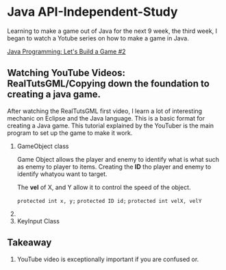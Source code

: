 <h1>Java API-Independent-Study</h1>
<p>Learning to make a game out of Java for the next 9 week, the third week, I began to watch a Yotube series on how to make a game in Java.</p>
<a href = "https://www.youtube.com/watch?v=0T1U0kbu1Sk">Java Programming: Let's Build a Game #2</a><br>

<h2>Watching YouTube Videos: RealTutsGML/Copying down the foundation to creating a java game.</h2>

<p>After watching the RealTutsGML first video, I learn a lot of interesting mechanic on Eclipse and the Java language. This is a basic format for creating a Java game. This tutorial explained by the YouTuber is the main program to set up the game to make it work.</p>

<ol>

<li>GameObject class</li>

<p>Game Object allows the player and enemy to identify what is what such as enemy to player to items. Creating the <b>ID</b> tho player and enemy to identify whatyou want to target.</p>

<p>The <b>vel</b> of X, and Y allow it to control the speed of the object.</p>

``protected int x, y;`` 
``protected ID id;``
``protected int velX, velY``


<li></li>



<li>KeyInput Class</li>

</ol>

<h2>Takeaway</h2>

<ol>

<li>YouTube video is exceptionally important if you are confused or.</li>

</ol>